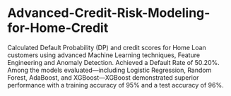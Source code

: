 # Advanced-Credit-Risk-Modeling-for-Home-Credit
Calculated Default Probability (DP) and credit scores for Home Loan customers using advanced Machine Learning techniques, Feature Engineering and Anomaly Detection. Achieved a Default Rate of 50.20%. 
Among the models evaluated—including Logistic Regression, Random Forest, AdaBoost, and XGBoost—XGBoost demonstrated superior performance with a training accuracy of 95% and a test accuracy of 96%.
